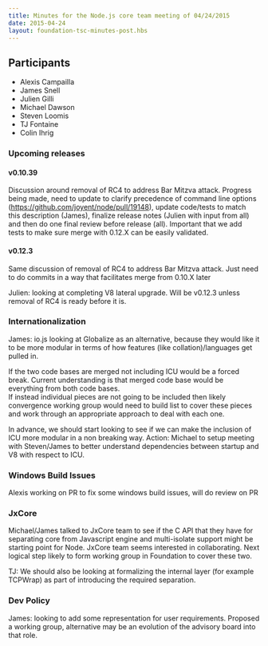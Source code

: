```yaml
---
title: Minutes for the Node.js core team meeting of 04/24/2015
date: 2015-04-24
layout: foundation-tsc-minutes-post.hbs
---
```


## Participants

* Alexis Campailla
* James Snell
* Julien Gilli
* Michael Dawson
* Steven Loomis
* TJ Fontaine
* Colin Ihrig

### Upcoming releases

#### v0.10.39

Discussion around removal of RC4 to address Bar Mitzva attack.  Progress
being made, need to update to clarify precedence of command line 
options (https://github.com/joyent/node/pull/19148), update code/tests to 
match this description (James), finalize release notes (Julien with input from all) 
and then do one final review before release (all).   Important that we add
tests to make sure merge with 0.12.X can be easily validated.

#### v0.12.3

Same discussion of removal of RC4 to address Bar Mitzva attack.  Just need
to do commits in a way that facilitates merge from 0.10.X later

Julien: looking at completing V8 lateral upgrade.  Will be v0.12.3 unless
removal of RC4 is ready before it is.

### Internationalization

James: io.js looking at Globalize as an alternative, because they would like
it to be more modular in terms of how features (like collation)/languages get pulled in.

If the two code bases are merged not including ICU would be a forced break.  Current
understanding is that merged code base would be everything from both code bases.  
If instead individual pieces are not going to be included then likely convergence working 
group would need to build list to cover these pieces and work through an appropriate
approach to deal with each one. 

In advance, we should start looking to see if we can make the inclusion of ICU more
modular in a non breaking way.  Action: Michael to setup meeting with Steven/James
to better understand dependencies between startup and V8 with respect to ICU.

### Windows Build Issues

Alexis working on PR to fix some windows build issues, will do review on PR

### JxCore

Michael/James talked to JxCore team to see if the C API that they have for separating
core from Javascript engine and multi-isolate support might be starting point
for Node.  JxCore team seems interested in collaborating.  Next logical step
likely to form working group in Foundation to cover these two. 

TJ: We should also be looking at formalizing the internal layer (for example 
TCPWrap) as part of introducing the required separation.

### Dev Policy

James: looking to add some representation for user requirements. Proposed a working
group, alternative may be an evolution of the advisory board into that role.


